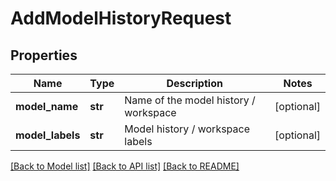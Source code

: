 # AddModelHistoryRequest

## Properties
Name | Type | Description | Notes
------------ | ------------- | ------------- | -------------
**model_name** | **str** | Name of the model history / workspace | [optional] 
**model_labels** | **str** | Model history / workspace labels | [optional] 

[[Back to Model list]](../README.md#documentation-for-models) [[Back to API list]](../README.md#documentation-for-api-endpoints) [[Back to README]](../README.md)


